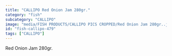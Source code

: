 ```yaml
---
title: "CALLIPO Red Onion Jam 280gr."
category: "fish"
subcategory: "CALLIPO"
image: "media/FISH PRODUCTS/CALLIPO PICS CROPPED/Red Onion Jam 280gr..jpg"
id: "fish-callipo-479"
tags: ["CALLIPO"]
---
```


Red Onion Jam 280gr.
